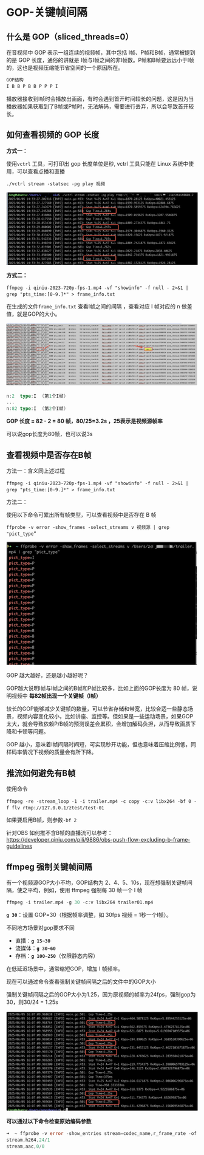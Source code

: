# GOP-关键帧间隔

## 什么是 GOP（sliced_threads=0）

在音视频中 GOP 表示一组连续的视频帧，其中包括 I帧、P帧和B帧，通常被提到的是 GOP 长度，通俗的讲就是 I帧与I帧之间的非I帧数。P帧和B帧要远远小于I帧的，这也是视频压缩能节省空间的一个原因所在。

```go
GOP结构
I B B P B B P P P I
```

播放器接收到I帧时会播放出画面，有时会遇到首开时间较长的问题，这是因为当播放器如果获取到了B帧或P帧时，无法解码，需要进行丢弃，所以会导致首开较长。

## 如何查看视频的 GOP 长度

**方式一：**

使用`vctrl` 工具，可打印出 gop 长度单位是秒, vctrl  工具只能在 Linux 系统中使用，可以查看点播和直播

`./vctrl stream -statsec -pg play 视频` 

![test01](../音视频小课程/Pic/gop01.png)


**方式二：**

`ffmpeg -i qiniu-2023-720p-fps-1.mp4 -vf "showinfo" -f null - 2>&1 | grep "pts_time:[0-9.]*" > frame_info.txt`

在生成的文件`frame_info.txt` 查看I帧之间的间隔 ，查看对应 I 帧对应的 n 做差值，就是GOP的大小。

![test01](../音视频小课程/Pic/gop02.png)

```go
n:2  type:I  (第1个I帧)
...
n:82 type:I  (第2个I帧)
```

**GOP 长度 = 82 - 2 = 80 帧，80/25=3.2s ，25表示是视频源帧率**

可以说gop长度为80帧，也可以说3s

## 查看视频中是否存在B帧

方法一：含义同上述过程

`ffmpeg -i qiniu-2023-720p-fps-1.mp4 -vf "showinfo" -f null - 2>&1 | grep "pts_time:[0-9.]*" > frame_info.txt`

方法二：

使用以下命令可累出所有帧类型，可以查看视频中是否存在 B 帧

`ffprobe -v error -show_frames -select_streams v 视频源 | grep "pict_type”`

![test01](../音视频小课程/Pic/gop03.png)

GOP 越大越好，还是越小越好呢？

GOP越大说明I帧与I帧之间的B帧和P帧比较多，比如上面的GOP长度为 80 帧，说明视频中 **每82帧出现一个关键帧（I帧）**

较长的GOP能够减少关键帧的数量，可以节省存储和带宽，比较合适一些静态场景，视频内容变化较小，比如讲座、监控等。但如果是一些运动场景，如果GOP太大，就会导致依赖P/B帧的预测误差会累积，会增加解码负担，从而导致画质下降和卡顿等问题。

GOP 越小，意味着I帧间隔时间短，可实现秒开功能，但也意味着压缩比例低，同样码率情况下视频的质量会有所下降。

## 推流如何避免有B帧

使用命令

`ffmpeg -re -stream_loop -1 -i trailer.mp4 -c copy -c:v libx264 -bf 0 -f flv rtmp://127.0.0.1/ztest/test-01`

如果要启用B帧，则参数`-bf 2`

针对OBS 如何推不含B帧的直播流可以参考：https://developer.qiniu.com/pili/9886/obs-push-flow-excluding-b-frame-guidelines

## ffmpeg 强制关键帧间隔

有一个视频源GOP大小不均，GOP结构为 2、4、5、10s，现在想强制关键帧间隔，使之平均，例如，使用 ffmpeg 强制每 30 帧一个 I 帧

```go
ffmpeg -i trailer.mp4 -g 30 -c:v libx264 trailer01.mp4
```

**`g 30`**：设置 GOP=30（根据帧率调整，如 30fps 视频 = 1秒一个I帧）。

不同地方场景对gop要求不同

- 直播：**`g 15~30`**
- 流媒体：**`g 30~60`**
- 存档：**`g 100~250`**（仅限静态内容）

在低延迟场景中，通常缩短GOP，增加 I 帧频率。

现在可以通过命令查看强制关键帧间隔之后的文件中的GOP大小

强制关键帧间隔之后的GOP大小为1.25，因为原视频的帧率为24fps，强制gop为30，则30/24 = 1.25s

![test01](../音视频小课程/Pic/gop04.png)

**可以通过以下命令检查原始编码参数**

```go
➜  ~ ffprobe -v error -show_entries stream=codec_name,r_frame_rate -of csv trailer.mp4
stream,h264,24/1
stream,aac,0/0
```


